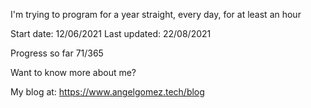 I'm trying to program for a year straight, every day, for at least an hour

Start date: 12/06/2021
Last updated: 22/08/2021

Progress so far 71/365

Want to know more about me?

My blog at: https://www.angelgomez.tech/blog

